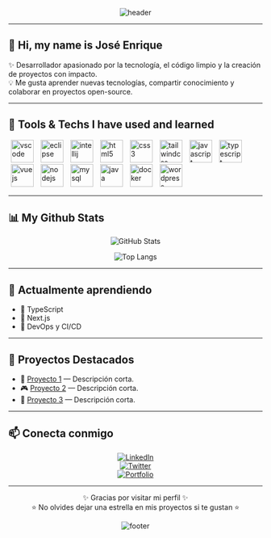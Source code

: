 <!-- Encabezado con animación -->
<div align="center">

![header](https://capsule-render.vercel.app/api?text=Hey%20Everyone!🕹️&animation=fadeIn&type=waving&color=gradient&height=120)

</div>

---

## 👋 Hi, my name is José Enrique

✨ Desarrollador apasionado por la tecnología, el código limpio y la creación de proyectos con impacto.  
💡 Me gusta aprender nuevas tecnologías, compartir conocimiento y colaborar en proyectos open-source.  

---

## 🚀 Tools & Techs I have used and learned

<div align="left">

<img src="https://cdn.jsdelivr.net/gh/devicons/devicon@latest/icons/vscode/vscode-original.svg" alt="vscode" width="45" height="45" hspace="5"/>
<img src="https://cdn.jsdelivr.net/gh/devicons/devicon@latest/icons/eclipse/eclipse-original.svg" alt="eclipse" width="45" height="45" hspace="5"/>
<img src="https://cdn.jsdelivr.net/gh/devicons/devicon@latest/icons/intellij/intellij-original.svg" alt="intellij" width="45" height="45" hspace="5"/>
<img src="https://cdn.jsdelivr.net/gh/devicons/devicon@latest/icons/html5/html5-original.svg" alt="html5" width="45" height="45" hspace="5"/>
<img src="https://cdn.jsdelivr.net/gh/devicons/devicon@latest/icons/css3/css3-original.svg" alt="css3" width="45" height="45" hspace="5"/>
<img src="https://cdn.jsdelivr.net/gh/devicons/devicon@latest/icons/tailwindcss/tailwindcss-original.svg" alt="tailwindcss" width="45" height="45" hspace="5"/>        
<img src="https://cdn.jsdelivr.net/gh/devicons/devicon@latest/icons/javascript/javascript-original.svg" alt="javascript" width="45" height="45" hspace="5"/>
<img src="https://cdn.jsdelivr.net/gh/devicons/devicon@latest/icons/typescript/typescript-original.svg" alt="typescript" width="45" height="45" hspace="5"/>
<img src="https://cdn.jsdelivr.net/gh/devicons/devicon@latest/icons/vuejs/vuejs-original.svg" alt="vuejs" width="45" height="45" hspace="5"/>
<img src="https://cdn.jsdelivr.net/gh/devicons/devicon@latest/icons/nodejs/nodejs-original.svg" alt="nodejs" width="45" height="45" hspace="5"/>
<img src="https://cdn.jsdelivr.net/gh/devicons/devicon@latest/icons/mysql/mysql-original-wordmark.svg" alt="mysql" width="45" height="45" hspace="5"/>
<img src="https://cdn.jsdelivr.net/gh/devicons/devicon@latest/icons/java/java-original.svg" alt="java" width="45" height="45" hspace="5"/>
<img src="https://cdn.jsdelivr.net/gh/devicons/devicon@latest/icons/docker/docker-original.svg" alt="docker" width="45" height="45" hspace="5"/>
<img src="https://cdn.jsdelivr.net/gh/devicons/devicon@latest/icons/wordpress/wordpress-plain.svg" alt="wordpress" width="45" height="45" hspace="5"/>
          
          
</div>

---

## 📊 My Github Stats

<div align="center">

![GitHub Stats](https://github-readme-stats.vercel.app/api?username=cjag99&show_icons=true&theme=onedark)

![Top Langs](https://github-readme-stats.vercel.app/api/top-langs/?username=cjag99&layout=compact&theme=onedark)

</div>

---

## 🌱 Actualmente aprendiendo

- 🔹 TypeScript  
- 🔹 Next.js  
- 🔹 DevOps y CI/CD  

---

## 📂 Proyectos Destacados

- 🚀 [Proyecto 1](https://github.com/TU_USUARIO/proyecto1) — Descripción corta.  
- 🎮 [Proyecto 2](https://github.com/TU_USUARIO/proyecto2) — Descripción corta.  
- 📱 [Proyecto 3](https://github.com/TU_USUARIO/proyecto3) — Descripción corta.  

---

## 📫 Conecta conmigo

<div align="center">

[![LinkedIn](https://img.shields.io/badge/LinkedIn-0A66C2?style=for-the-badge&logo=linkedin&logoColor=white)](https://www.linkedin.com/in/TU_USUARIO/)  
[![Twitter](https://img.shields.io/badge/Twitter-1DA1F2?style=for-the-badge&logo=twitter&logoColor=white)](https://twitter.com/TU_USUARIO)  
[![Portfolio](https://img.shields.io/badge/🌐%20Portfolio-000000?style=for-the-badge)](https://tusitio.com)

</div>

---

<div align="center">

✨ Gracias por visitar mi perfil ✨  
⭐ No olvides dejar una estrella en mis proyectos si te gustan ⭐  

![footer](https://capsule-render.vercel.app/api?section=footer&type=waving&color=gradient&height=100)

</div>
